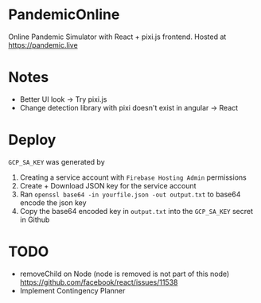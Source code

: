# PandemicOnline

Online Pandemic Simulator with React + pixi.js frontend. Hosted at https://pandemic.live

# Notes

- Better UI look → Try pixi.js
- Change detection library with pixi doesn't exist in angular → React

# Deploy

`GCP_SA_KEY` was generated by

1. Creating a service account with `Firebase Hosting Admin` permissions
1. Create + Download JSON key for the service account
1. Ran `openssl base64 -in yourfile.json -out output.txt` to base64 encode the json key
1. Copy the base64 encoded key in `output.txt` into the `GCP_SA_KEY` secret in Github

# TODO

- removeChild on Node (node is removed is not part of this node) https://github.com/facebook/react/issues/11538
- Implement Contingency Planner
